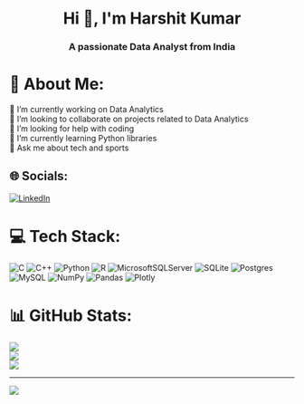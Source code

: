 <h1 align="center">Hi 👋, I'm Harshit Kumar</h1>
<h3 align="center">A passionate Data Analyst from India</h3>

# 💫 About Me:
🔭 I’m currently working on Data Analytics<br>👯 I’m looking to collaborate on projects related to Data Analytics<br>🤝 I’m looking for help with coding<br>🌱 I’m currently learning Python libraries<br>💬 Ask me about tech and sports


## 🌐 Socials:
[![LinkedIn](https://img.shields.io/badge/LinkedIn-%230077B5.svg?logo=linkedin&logoColor=white)](https://linkedin.com/in/https://www.linkedin.com/in/harshit-kumar-500230224/) 

# 💻 Tech Stack:
![C](https://img.shields.io/badge/c-%2300599C.svg?style=plastic&logo=c&logoColor=white) ![C++](https://img.shields.io/badge/c++-%2300599C.svg?style=plastic&logo=c%2B%2B&logoColor=white) ![Python](https://img.shields.io/badge/python-3670A0?style=plastic&logo=python&logoColor=ffdd54) ![R](https://img.shields.io/badge/r-%23276DC3.svg?style=plastic&logo=r&logoColor=white) ![MicrosoftSQLServer](https://img.shields.io/badge/Microsoft%20SQL%20Sever-CC2927?style=plastic&logo=microsoft%20sql%20server&logoColor=white) ![SQLite](https://img.shields.io/badge/sqlite-%2307405e.svg?style=plastic&logo=sqlite&logoColor=white) ![Postgres](https://img.shields.io/badge/postgres-%23316192.svg?style=plastic&logo=postgresql&logoColor=white) ![MySQL](https://img.shields.io/badge/mysql-%2300f.svg?style=plastic&logo=mysql&logoColor=white) ![NumPy](https://img.shields.io/badge/numpy-%23013243.svg?style=plastic&logo=numpy&logoColor=white) ![Pandas](https://img.shields.io/badge/pandas-%23150458.svg?style=plastic&logo=pandas&logoColor=white) ![Plotly](https://img.shields.io/badge/Plotly-%233F4F75.svg?style=plastic&logo=plotly&logoColor=white)
# 📊 GitHub Stats:
![](https://github-readme-stats.vercel.app/api?username=HarshitKr3005&theme=monokai&hide_border=false&include_all_commits=true&count_private=true)<br/>
![](https://github-readme-streak-stats.herokuapp.com/?user=HarshitKr3005&theme=monokai&hide_border=false)<br/>
![](https://github-readme-stats.vercel.app/api/top-langs/?username=HarshitKr3005&theme=monokai&hide_border=false&include_all_commits=true&count_private=true&layout=compact)

---
[![](https://visitcount.itsvg.in/api?id=HarshitKr3005&icon=0&color=0)](https://visitcount.itsvg.in)

<!-- Proudly created with GPRM ( https://gprm.itsvg.in ) -->
